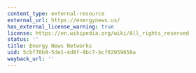 ```yaml
---
content_type: external-resource
external_url: https://energynews.us/
has_external_license_warning: true
license: https://en.wikipedia.org/wiki/All_rights_reserved
status: ''
title: Energy News Networks
uid: 5cbf70b9-5de1-4d8f-9bc7-bcf02059658a
wayback_url: ''
---
```

